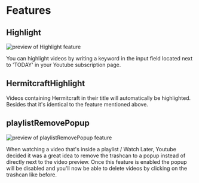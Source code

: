 # Features
## Highlight
![preview of Highlight feature](https://i.imgur.com/0Q9DVwW.gif)

You can highlight videos by writing a keyword in the input field located next to 'TODAY' in your Youtube subscription page.

## HermitcraftHighlight
Videos containing Hermitcraft in their title will automatically be highlighted. Besides that it's identical to the feature mentioned above.

## playlistRemovePopup
![preview of playlistRemovePopup feature](https://i.imgur.com/kwc4aIS.gif)

When watching a video that's inside a playlist / Watch Later,
Youtube decided it was a great idea to remove the trashcan to a popup instead of directly next to the video preview. Once this feature is enabled the popup will be disabled and you'll now be able to delete videos by clicking on the trashcan like before.

